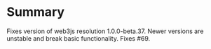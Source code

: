 # Summary
Fixes version of web3js resolution 1.0.0-beta.37. Newer versions are unstable and break basic functionality. Fixes #69.